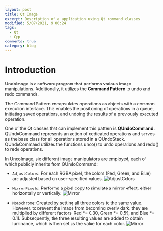 ```yaml
---
layout: post
title: Qt Image
excerpt: Description of a application using Qt command classes
modified: 5/07/2021, 9:00:24
tags:
  - Qt
  - Cpp
comments: true
category: blog
---
```


# Introduction

UndoImage is a software program that performs various image manipulations. Additionally, it utilizes the **Command Pattern** to undo and redo commands.

The Command Pattern encapsulates operations as objects with a common execution interface. This enables the positioning of operations in a queue, initiating saved operations, and undoing the results of a previously executed operation.

One of the Qt classes that can implement this pattern is **QUndoCommand**. QUndoCommand represents an action of dedicated operations and serves as the base class for all operations stored in a QUndoStack. QUndoCommand utilizes the functions undo() to undo operations and redo() to redo operations.

In UndoImage, six different image manipulators are employed, each of which publicly inherits from QUndoCommand:

* `AdjustColors`: For each RGBA pixel, the colors (Red, Green, and Blue) are adjusted based on user-specified values.
![AdjustColors](https://github.com/CharlieHdzMx/CharlieHdzMx.github.io/assets/6202653/40a68f13-44bc-4660-8b26-631a4ccfe526)

* `MirrorPixels`: Performs a pixel copy to simulate a mirror effect, either horizontally or vertically.
![Mirror](https://github.com/CharlieHdzMx/CharlieHdzMx.github.io/assets/6202653/fd147440-ba6b-4e4f-9663-a8278941d0b2)

* `Monochrome`: Created by setting all three colors to the same value. However, to prevent the image from becoming overly dark, they are multiplied by different factors: Red *= 0.30, Green *= 0.59, and Blue *= 0.11. Subsequently, the three resulting values are added to obtain luminance, which is then set as the value for each color.
![Mirror](https://github.com/CharlieHdzMx/CharlieHdzMx.github.io/assets/6202653/fd147440-ba6b-4e4f-9663-a8278941d0b2)

